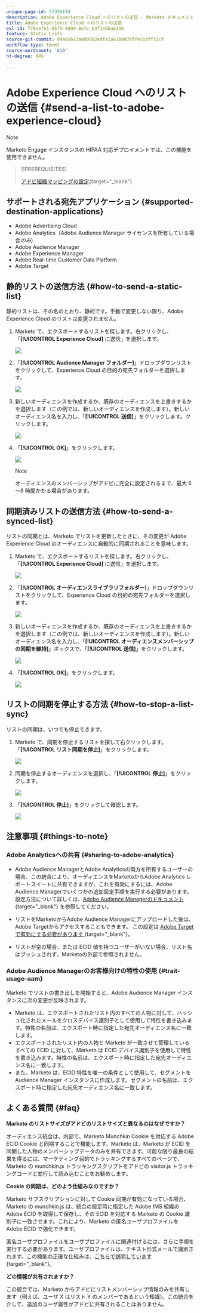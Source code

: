 ```yaml
---
unique-page-id: 37356194
description: Adobe Experience Cloud へのリストの送信 - Marketo ドキュメント - 製品ドキュメント
title: Adobe Experience Cloud へのリストの送信
exl-id: 770eefe1-05f9-409d-8e7c-b3f1e6ba8139
feature: Static Lists
source-git-commit: 09a656c3a0d0002edfa1a61b987bff4c1dff33cf
workflow-type: tm+mt
source-wordcount: '810'
ht-degree: 84%

---
```


# Adobe Experience Cloud へのリストの送信 {#send-a-list-to-adobe-experience-cloud}

>[!NOTE]
>
>Marketo Engage インスタンスの HIPAA 対応デプロイメントでは、この機能を使用できません。

>[!PREREQUISITES]
>
>[アドビ組織マッピングの設定](/help/marketo/product-docs/adobe-experience-cloud-integrations/set-up-adobe-organization-mapping.md){target="_blank"}

## サポートされる宛先アプリケーション {#supported-destination-applications}

* Adobe Advertising Cloud
* Adobe Analytics（Adobe Audience Manager ライセンスを所有している場合&#x200B;_のみ_）
* Adobe Audience Manager
* Adobe Experience Manager
* Adobe Real-time Customer Data Platform
* Adobe Target

## 静的リストの送信方法 {#how-to-send-a-static-list}

静的リストは、その名のとおり、静的です。手動で変更しない限り、Adobe Experience Cloud のリストは変更されません。

1. Marketo で、エクスポートするリストを探します。右クリックし、「**[!UICONTROL Experience Cloud]** に送信」を選択します。

   ![](assets/send-a-list-to-adobe-experience-cloud-1.png)

1. 「**[!UICONTROL Audience Manager フォルダー]**」ドロップダウンリストをクリックして、Experience Cloud の目的の宛先フォルダーを選択します。

   ![](assets/send-a-list-to-adobe-experience-cloud-2.png)

1. 新しいオーディエンスを作成するか、既存のオーディエンスを上書きするかを選択します（この例では、新しいオーディエンスを作成します）。新しいオーディエンス名を入力し、「**[!UICONTROL 送信]**」をクリックします。クリックします。

   ![](assets/send-a-list-to-adobe-experience-cloud-3.png)

1. 「**[!UICONTROL OK]**」をクリックします。

   ![](assets/send-a-list-to-adobe-experience-cloud-4.png)

   >[!NOTE]
   >
   >オーディエンスのメンバーシップがアドビに完全に設定されるまで、最大 6～8 時間かかる場合があります。

## 同期済みリストの送信方法 {#how-to-send-a-synced-list}

リストの同期とは、Marketo でリストを更新したときに、その変更が Adobe Experience Cloud のオーディエンスに自動的に同期されることを意味します。

1. Marketo で、エクスポートするリストを探します。右クリックし、「**[!UICONTROL Experience Cloud]** に送信」を選択します。

   ![](assets/send-a-list-to-adobe-experience-cloud-5.png)

1. 「**[!UICONTROL オーディエンスライブラリフォルダー]**」ドロップダウンリストをクリックして、Experience Cloud の目的の宛先フォルダーを選択します。

   ![](assets/send-a-list-to-adobe-experience-cloud-6.png)

1. 新しいオーディエンスを作成するか、既存のオーディエンスを上書きするかを選択します（この例では、新しいオーディエンスを作成します）。新しいオーディエンス名を入力し、「**[!UICONTROL オーディエンスメンバーシップの同期を維持]**」ボックスで、「**[!UICONTROL 送信]**」をクリックします。

   ![](assets/send-a-list-to-adobe-experience-cloud-7.png)

1. 「**[!UICONTROL OK]**」をクリックします。

   ![](assets/send-a-list-to-adobe-experience-cloud-8.png)

## リストの同期を停止する方法 {#how-to-stop-a-list-sync}

リストの同期は、いつでも停止できます。

1. Marketo で、同期を停止するリストを探して右クリックします。「**[!UICONTROL リスト同期を停止]**」をクリックします。

   ![](assets/send-a-list-to-adobe-experience-cloud-9.png)

1. 同期を停止するオーディエンスを選択し、「**[!UICONTROL 停止]**」をクリックします。

   ![](assets/send-a-list-to-adobe-experience-cloud-10.png)

1. 「**[!UICONTROL 停止]**」をクリックして確認します。

   ![](assets/send-a-list-to-adobe-experience-cloud-11.png)

## 注意事項 {#things-to-note}

### Adobe Analyticsへの共有 {#sharing-to-adobe-analytics}

* Adobe Audience ManagerとAdobe Analyticsの両方を所有するユーザーの場合、この統合により、オーディエンスをMarketoからAdobe Analytics レポートスイートに共有できますが、これを有効にするには、Adobe Audience Managerでいくつかの追加設定手順を実行する必要があります。 設定方法について詳しくは、[Adobe Audience Managerのドキュメント ](https://experienceleague.adobe.com/docs/analytics/integration/audience-analytics/mc-audiences-aam.html?lang=ja?lang=ja){target="_blank"} を参照してください。

* リストをMarketoからAdobe Audience Managerにアップロードした後は、Adobe Targetからアクセスすることもできます。 この設定は [Adobe Targetで有効にする必要があります ](https://experienceleague.adobe.com/ja/docs/target/using/integrate/audience-manager-target-integration){target="_blank"}。

* リストが空の場合、または ECID 値を持つユーザーがいない場合、リスト名はプッシュされず、Marketoの外部で参照されません。

### Adobe Audience Managerのお客様向けの特性の使用 {#trait-usage-aam}

Marketo でリストの書き出しを開始すると、Adobe Audience Manager インスタンスに次の変更が反映されます。

* Marketo は、エクスポートされたリスト内のすべての人物に対して、ハッシュ化されたメールをクロスデバイス識別子として使用して特性を書き込みます。特性の名前は、エクスポート時に指定した宛先オーディエンス名に一致します。
* エクスポートされたリスト内の人物と Marketo が一致させて管理しているすべての ECID に対して、Marketo は ECID デバイス識別子を使用して特性を書き込みます。特性の名前は、エクスポート時に指定した宛先オーディエンス名に一致します。
* また、Marketo は、ECID 特性を唯一の条件として使用して、セグメントを Audience Manager インスタンスに作成します。セグメントの名前は、エクスポート時に指定した宛先オーディエンス名に一致します。

## よくある質問 {#faq}

**Marketo のリストサイズがアドビのリストサイズと異なるのはなぜですか？**

オーディエンス統合は、内部で、Marketo Munchkin Cookie を対応する Adobe ECID Cookie と同期することで機能します。Marketo は、Marketo が ECID を同期した人物のメンバーシップデータのみを共有できます。可能な限り最良の結果を得るには、マーケティング目的でトラッキングするすべてのページで、Marketo の munchkin.js トラッキングスクリプトをアドビの visitor.js トラッキングコードと並行して読み込むことをお勧めします。

**Cookie の同期は、どのよう仕組みなのですか？**

Marketo サブスクリプションに対して Cookie 同期が有効になっている場合、Marketo の munchkin.js は、統合の設定時に指定した Adobe IMS 組織の Adobe ECID を取得して保存し、その ECID を対応する Marketo の Cookie 識別子に一致させます。これにより、Marketo の匿名ユーザプロファイルを Adobe ECID で強化できます。

匿名ユーザプロファイルをユーザプロファイルに関連付けるには、さらに手順を実行する必要があります。ユーザプロファイルは、テキスト形式メールで識別されます。この機能の正確な仕組みは、[こちらで説明しています](/help/marketo/product-docs/reporting/basic-reporting/report-activity/tracking-anonymous-activity-and-people.md){target="_blank"}。

**どの情報が共有されますか？**

この統合では、Marketo からアドビにリストメンバーシップ情報のみを共有します（例えば、ユーザ X はリスト Y のメンバーであるという知識）。この統合を介して、追加のユーザ属性がアドビに共有されることはありません。

